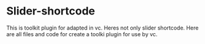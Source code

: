 # Slider-shortcode
This is toolkit plugin for adapted in vc. Heres not only slider shortcode. Here are all files and code for create a toolki plugin for use by vc.
